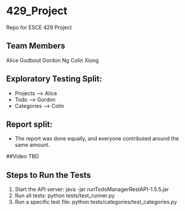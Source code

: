 # 429_Project
Repo for ESCE 429 Project

## Team Members
Alice Godbout
Gordon Ng
Colin Xiong

## Exploratory Testing Split:
- Projects --> Alice
- Todo --> Gordon
- Categories --> Colin

## Report split:
- The report was done equally, and everyone contributed around the same amount.

##Video
TBD

## Steps to Run the Tests
1. Start the API server: java -jar runTodoManagerRestAPI-1.5.5.jar
2. Run all tests: python tests/test_runner.py
3. Run a specific test file: python tests/categories/test_categories.py

